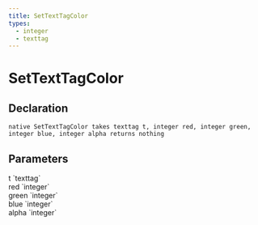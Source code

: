 ```yaml
---
title: SetTextTagColor
types:
  - integer
  - texttag
---
```


# SetTextTagColor

## Declaration

```
native SetTextTagColor takes texttag t, integer red, integer green, integer blue, integer alpha returns nothing
```

## Parameters
<dl>
  <dt>t `texttag`</dt>
  <dd></dd>

  <dt>red `integer`</dt>
  <dd></dd>

  <dt>green `integer`</dt>
  <dd></dd>

  <dt>blue `integer`</dt>
  <dd></dd>

  <dt>alpha `integer`</dt>
  <dd></dd>
</dl>